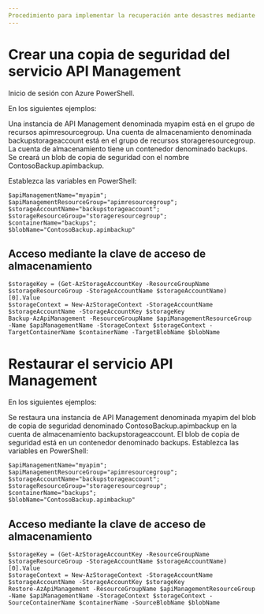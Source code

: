 ```yaml
---
Procedimiento para implementar la recuperación ante desastres mediante copias de seguridad y restauración del servicio en Azure API Management
---
```

# Crear una copia de seguridad del servicio API Management

Inicio de sesión con Azure PowerShell.

En los siguientes ejemplos:

Una instancia de API Management denominada myapim está en el grupo de recursos apimresourcegroup.
Una cuenta de almacenamiento denominada backupstorageaccount está en el grupo de recursos storageresourcegroup. La cuenta de almacenamiento tiene un contenedor denominado backups.
Se creará un blob de copia de seguridad con el nombre ContosoBackup.apimbackup.

Establezca las variables en PowerShell:

```
$apiManagementName="myapim";
$apiManagementResourceGroup="apimresourcegroup";
$storageAccountName="backupstorageaccount";
$storageResourceGroup="storageresourcegroup";
$containerName="backups";
$blobName="ContosoBackup.apimbackup"
```
## Acceso mediante la clave de acceso de almacenamiento

```
$storageKey = (Get-AzStorageAccountKey -ResourceGroupName $storageResourceGroup -StorageAccountName $storageAccountName)[0].Value
$storageContext = New-AzStorageContext -StorageAccountName $storageAccountName -StorageAccountKey $storageKey
Backup-AzApiManagement -ResourceGroupName $apiManagementResourceGroup -Name $apiManagementName -StorageContext $storageContext -TargetContainerName $containerName -TargetBlobName $blobName
```

# Restaurar el servicio API Management

En los siguientes ejemplos:

Se restaura una instancia de API Management denominada myapim del blob de copia de seguridad denominado ContosoBackup.apimbackup en la cuenta de almacenamiento backupstorageaccount.
El blob de copia de seguridad está en un contenedor denominado backups.
Establezca las variables en PowerShell:

```
$apiManagementName="myapim";
$apiManagementResourceGroup="apimresourcegroup";
$storageAccountName="backupstorageaccount";
$storageResourceGroup="storageresourcegroup";
$containerName="backups";
$blobName="ContosoBackup.apimbackup"
```

## Acceso mediante la clave de acceso de almacenamiento

```
$storageKey = (Get-AzStorageAccountKey -ResourceGroupName $storageResourceGroup -StorageAccountName $storageAccountName)[0].Value
$storageContext = New-AzStorageContext -StorageAccountName $storageAccountName -StorageAccountKey $storageKey
Restore-AzApiManagement -ResourceGroupName $apiManagementResourceGroup -Name $apiManagementName -StorageContext $storageContext -SourceContainerName $containerName -SourceBlobName $blobName
```
